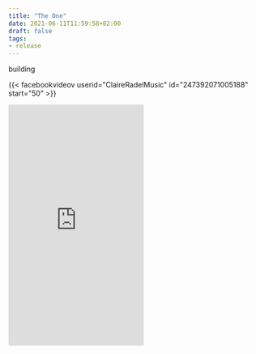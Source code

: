 ```yaml
---
title: "The One"
date: 2021-06-11T11:59:58+02:00
draft: false
tags:
- release
---
```


building

{{< facebookvideov userid="ClaireRadelMusic" id="247392071005188" start="50" >}}


<iframe src="https://www.facebook.com/plugins/video.php?height=476&href=https%3A%2F%2Fwww.facebook.com%2FClaireRadelMusic%2Fvideos%2F247392071005188%2F&show_text=false&width=267&t=78" width="267" height="476" style="border:none;overflow:hidden" scrolling="no" frameborder="0" allowfullscreen="true" allow="autoplay; clipboard-write; encrypted-media; picture-in-picture; web-share" allowFullScreen="true"></iframe>